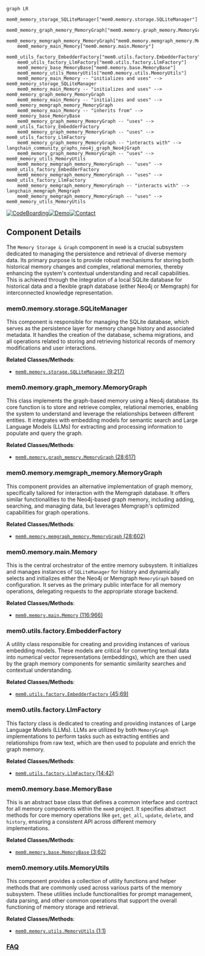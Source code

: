 ```mermaid
graph LR
    mem0_memory_storage_SQLiteManager["mem0.memory.storage.SQLiteManager"]
    mem0_memory_graph_memory_MemoryGraph["mem0.memory.graph_memory.MemoryGraph"]
    mem0_memory_memgraph_memory_MemoryGraph["mem0.memory.memgraph_memory.MemoryGraph"]
    mem0_memory_main_Memory["mem0.memory.main.Memory"]
    mem0_utils_factory_EmbedderFactory["mem0.utils.factory.EmbedderFactory"]
    mem0_utils_factory_LlmFactory["mem0.utils.factory.LlmFactory"]
    mem0_memory_base_MemoryBase["mem0.memory.base.MemoryBase"]
    mem0_memory_utils_MemoryUtils["mem0.memory.utils.MemoryUtils"]
    mem0_memory_main_Memory -- "initializes and uses" --> mem0_memory_storage_SQLiteManager
    mem0_memory_main_Memory -- "initializes and uses" --> mem0_memory_graph_memory_MemoryGraph
    mem0_memory_main_Memory -- "initializes and uses" --> mem0_memory_memgraph_memory_MemoryGraph
    mem0_memory_main_Memory -- "inherits from" --> mem0_memory_base_MemoryBase
    mem0_memory_graph_memory_MemoryGraph -- "uses" --> mem0_utils_factory_EmbedderFactory
    mem0_memory_graph_memory_MemoryGraph -- "uses" --> mem0_utils_factory_LlmFactory
    mem0_memory_graph_memory_MemoryGraph -- "interacts with" --> langchain_community_graphs_neo4j_graph_Neo4jGraph
    mem0_memory_graph_memory_MemoryGraph -- "uses" --> mem0_memory_utils_MemoryUtils
    mem0_memory_memgraph_memory_MemoryGraph -- "uses" --> mem0_utils_factory_EmbedderFactory
    mem0_memory_memgraph_memory_MemoryGraph -- "uses" --> mem0_utils_factory_LlmFactory
    mem0_memory_memgraph_memory_MemoryGraph -- "interacts with" --> langchain_memgraph_Memgraph
    mem0_memory_memgraph_memory_MemoryGraph -- "uses" --> mem0_memory_utils_MemoryUtils
```
[![CodeBoarding](https://img.shields.io/badge/Generated%20by-CodeBoarding-9cf?style=flat-square)](https://github.com/CodeBoarding/CodeBoarding)[![Demo](https://img.shields.io/badge/Try%20our-Demo-blue?style=flat-square)](https://www.codeboarding.org/demo)[![Contact](https://img.shields.io/badge/Contact%20us%20-%20contact@codeboarding.org-lightgrey?style=flat-square)](mailto:contact@codeboarding.org)

## Component Details

The `Memory Storage & Graph` component in `mem0` is a crucial subsystem dedicated to managing the persistence and retrieval of diverse memory data. Its primary purpose is to provide robust mechanisms for storing both historical memory changes and complex, relational memories, thereby enhancing the system's contextual understanding and recall capabilities. This is achieved through the integration of a local SQLite database for historical data and a flexible graph database (either Neo4j or Memgraph) for interconnected knowledge representation.

### mem0.memory.storage.SQLiteManager
This component is responsible for managing the SQLite database, which serves as the persistence layer for memory change history and associated metadata. It handles the creation of the database, schema migrations, and all operations related to storing and retrieving historical records of memory modifications and user interactions.


**Related Classes/Methods**:

- <a href="https://github.com/mem0ai/mem0/blob/master/mem0/memory/storage.py#L9-L217" target="_blank" rel="noopener noreferrer">`mem0.memory.storage.SQLiteManager` (9:217)</a>


### mem0.memory.graph_memory.MemoryGraph
This class implements the graph-based memory using a Neo4j database. Its core function is to store and retrieve complex, relational memories, enabling the system to understand and leverage the relationships between different entities. It integrates with embedding models for semantic search and Large Language Models (LLMs) for extracting and processing information to populate and query the graph.


**Related Classes/Methods**:

- <a href="https://github.com/mem0ai/mem0/blob/master/mem0/memory/graph_memory.py#L28-L617" target="_blank" rel="noopener noreferrer">`mem0.memory.graph_memory.MemoryGraph` (28:617)</a>


### mem0.memory.memgraph_memory.MemoryGraph
This component provides an alternative implementation of graph memory, specifically tailored for interaction with the Memgraph database. It offers similar functionalities to the Neo4j-based graph memory, including adding, searching, and managing data, but leverages Memgraph's optimized capabilities for graph operations.


**Related Classes/Methods**:

- <a href="https://github.com/mem0ai/mem0/blob/master/mem0/memory/memgraph_memory.py#L28-L602" target="_blank" rel="noopener noreferrer">`mem0.memory.memgraph_memory.MemoryGraph` (28:602)</a>


### mem0.memory.main.Memory
This is the central orchestrator of the entire memory subsystem. It initializes and manages instances of `SQLiteManager` for history and dynamically selects and initializes either the Neo4j or Memgraph `MemoryGraph` based on configuration. It serves as the primary public interface for all memory operations, delegating requests to the appropriate storage backend.


**Related Classes/Methods**:

- <a href="https://github.com/mem0ai/mem0/blob/master/mem0/memory/main.py#L116-L966" target="_blank" rel="noopener noreferrer">`mem0.memory.main.Memory` (116:966)</a>


### mem0.utils.factory.EmbedderFactory
A utility class responsible for creating and providing instances of various embedding models. These models are critical for converting textual data into numerical vector representations (embeddings), which are then used by the graph memory components for semantic similarity searches and contextual understanding.


**Related Classes/Methods**:

- <a href="https://github.com/mem0ai/mem0/blob/master/mem0/utils/factory.py#L45-L69" target="_blank" rel="noopener noreferrer">`mem0.utils.factory.EmbedderFactory` (45:69)</a>


### mem0.utils.factory.LlmFactory
This factory class is dedicated to creating and providing instances of Large Language Models (LLMs). LLMs are utilized by both `MemoryGraph` implementations to perform tasks such as extracting entities and relationships from raw text, which are then used to populate and enrich the graph memory.


**Related Classes/Methods**:

- <a href="https://github.com/mem0ai/mem0/blob/master/mem0/utils/factory.py#L14-L42" target="_blank" rel="noopener noreferrer">`mem0.utils.factory.LlmFactory` (14:42)</a>


### mem0.memory.base.MemoryBase
This is an abstract base class that defines a common interface and contract for all memory components within the `mem0` project. It specifies abstract methods for core memory operations like `get`, `get_all`, `update`, `delete`, and `history`, ensuring a consistent API across different memory implementations.


**Related Classes/Methods**:

- <a href="https://github.com/mem0ai/mem0/blob/master/mem0/memory/base.py#L3-L62" target="_blank" rel="noopener noreferrer">`mem0.memory.base.MemoryBase` (3:62)</a>


### mem0.memory.utils.MemoryUtils
This component provides a collection of utility functions and helper methods that are commonly used across various parts of the memory subsystem. These utilities include functionalities for prompt management, data parsing, and other common operations that support the overall functioning of memory storage and retrieval.


**Related Classes/Methods**:

- <a href="https://github.com/mem0ai/mem0/blob/master/mem0/memory/utils.py#L1-L1" target="_blank" rel="noopener noreferrer">`mem0.memory.utils.MemoryUtils` (1:1)</a>




### [FAQ](https://github.com/CodeBoarding/GeneratedOnBoardings/tree/main?tab=readme-ov-file#faq)